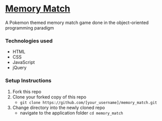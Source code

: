 # [Memory Match](https://match.westleypoon.com)
A Pokemon themed memory match game done in the object-oriented programming paradigm

### Technologies used
- HTML
- CSS
- JavaScript
- jQuery

### Setup Instructions
1. Fork this repo
2. Clone your forked copy of this repo
    - `git clone https://github.com/[your_username]/memory_match.git`
3. Change directory into the newly cloned repo
    - navigate to the application folder `cd memory_match`